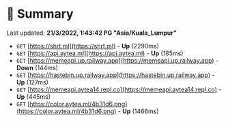# 📖 Summary
Last updated: **21/3/2022, 1:43:42 PG "Asia/Kuala_Lumpur"**

- `GET` [https://shrt.ml](https://shrt.ml) - **Up** (2290ms)
- `GET` [https://api.aytea.ml](https://api.aytea.ml) - **Up** (185ms)
- `GET` [https://memeapi.up.railway.app](https://memeapi.up.railway.app) - **Down** (144ms)
- `GET` [https://hastebin.up.railway.app](https://hastebin.up.railway.app) - **Up** (127ms)
- `GET` [https://memeapi.aytea14.repl.co](https://memeapi.aytea14.repl.co) - **Up** (445ms)
- `GET` [https://color.aytea.ml/4b31d6.png](https://color.aytea.ml/4b31d6.png) - **Up** (1466ms)
